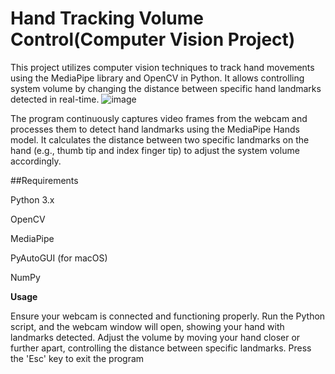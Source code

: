 
# Hand Tracking Volume Control(Computer Vision Project)
This project utilizes computer vision techniques to track hand movements using the MediaPipe library and OpenCV in Python. It allows controlling system volume by changing the distance between specific hand landmarks detected in real-time.
![image](https://github.com/user-attachments/assets/9bff3405-d77e-4876-bba4-9fb7b9ab3347)




The program continuously captures video frames from the webcam and processes them to detect hand landmarks using the MediaPipe Hands model. It calculates the distance between two specific landmarks on the hand (e.g., thumb tip and index finger tip) to adjust the system volume accordingly.



##Requirements

Python 3.x

OpenCV

MediaPipe

PyAutoGUI (for macOS)

NumPy


**Usage**

Ensure your webcam is connected and functioning properly.
Run the Python script, and the webcam window will open, showing your hand with landmarks detected.
Adjust the volume by moving your hand closer or further apart, controlling the distance between specific landmarks.
Press the 'Esc' key to exit the program
